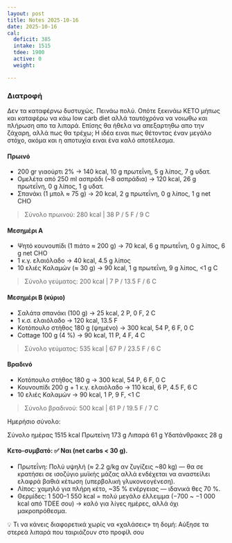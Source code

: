 ```yaml
---
layout: post
title: Notes 2025-10-16
date: 2025-10-16
cal:
  deficit: 385
  intake: 1515
  tdee: 1900
  active: 0
  weight:

---
```


### Διατροφή

Δεν τα καταφέρνω δυστυχώς. Πεινάω πολύ. Οπότε ξεκινάω ΚΕΤΟ μήπως και καταφέρω να κάω low carb diet αλλά ταυτόχρόνα να νοιωθω και πλήρωση απο τα λιπαρά. Επίσης θα ήθελα να απεξαρτηθω απο την ζάχαρη, αλλά πως θα τρέχω;
Η ιδέα ειναι πως θέτοντας έναν μεγάλο στόχο, ακόμα και η αποτυχία ειναι ένα καλό αποτέλεσμα.

#### Πρωινό

- 200 gr γιαούρτι 2% → 140 kcal, 10 g πρωτεΐνη, 5 g λίπος, 7 g υδατ.
- Ομελέτα από 250 ml ασπράδι (~8 ασπράδια) → 120 kcal, 26 g πρωτεΐνη, 0 g λίπος, 1 g υδατ.
- Σπανάκι (1 μπολ ≈ 75 g) → 20 kcal, 2 g πρωτεΐνη, 0 g λίπος, 1 g net CHO

> Σύνολο πρωινού: 280 kcal | 38 P / 5 F / 9 C

#### Mεσημέρι A

- Ψητό κουνουπίδι (1 πιάτο ≈ 200 g) → 70 kcal, 6 g πρωτεΐνη, 0 g λίπος, 6 g net CHO
- 1 κ.γ. ελαιόλαδο → 40 kcal, 4.5 g λίπος
- 10 ελιές Καλαμών (≈ 30 g) → 90 kcal, 1 g πρωτεΐνη, 9 g λίπος, <1 g C

> Σύνολο γεύματος: 200 kcal | 7 P / 13.5 F / 6 C

#### Mεσημέρι Β (κύριο)

- Σαλάτα σπανάκι (100 g) → 25 kcal, 2 P, 0 F, 2 C
- 1 κ.σ. ελαιόλαδο → 120 kcal, 13.5 F
- Κοτόπουλο στήθος 180 g (ψημένο) → 300 kcal, 54 P, 6 F, 0 C
- Cottage 100 g (4 %) → 90 kcal, 11 P, 4 F, 4 C

> Σύνολο γεύματος: 535 kcal | 67 P / 23.5 F / 6 C

#### Βραδινό

- Κοτόπουλο στήθος 180 g → 300 kcal, 54 P, 6 F, 0 C
- Κουνουπίδι 200 g + 1 κ.γ. ελαιόλαδο → 110 kcal, 6 P, 4.5 F, 6 C
- 10 ελιές Καλαμών → 90 kcal, 1 P, 9 F, <1 C

> Σύνολο βραδινού: 500 kcal | 61 P / 19.5 F / 7 C




Ημερήσιο σύνολο:

Σύνολο ημέρας	1515 kcal 
Πρωτείνη 173 g 
Λιπαρά 61 g
Υδατάνθρακες 28 g



#### Κετο-συμβατό: ✅ Ναι (net carbs < 30 g).



- Πρωτεΐνη: Πολύ υψηλή (≈ 2.2 g/kg αν ζυγίζεις ~80 kg) — θα σε κρατήσει σε ισοζύγιο μυϊκής μάζας αλλά ενδέχεται να αναστείλει ελαφρά βαθιά κέτωση (υπερβολική γλυκονεογένεση).
- Λίπος: χαμηλό για πλήρη κέτο, ~35 % ενέργειας — ιδανικά θες 70 %.
- Θερμίδες: 1 500–1 550 kcal = πολύ μεγάλο έλλειμμα (−700 ~ −1 000 kcal από TDEE σου) → καλό για λίγες ημέρες, αλλά όχι μακροπρόθεσμα.



💡 Τι να κάνεις διαφορετικά χωρίς να «χαλάσεις» τη δομή:
Αύξησε τα στερεά λιπαρά που ταιριάζουν στο προφίλ σου

